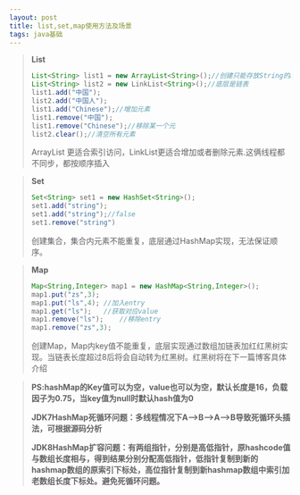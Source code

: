 ```yaml
---
layout: post
title: list,set,map使用方法及场景
tags: java基础
---
```


> **List**
>
> ```java
> List<String> list1 = new ArrayList<String>();//创建只能存放String的ArrayList
> List<String> list2 = new LinkList<String>();//底层是链表
> list1.add("中国");
> list2.add("中国人");
> list1.add("Chinese");//增加元素
> list1.remove("中国");
> list1.remove("Chinese");//移除某一个元
> list2.clear();//清空所有元素
> ```
>
> ArrayList 更适合索引访问，LinkList更适合增加或者删除元素.这俩线程都不同步，都按顺序插入

> **Set**
>
> ```java
> Set<String> set1 = new HashSet<String>();
> set1.add("string");
> set1.add("string");//false
> set1.remove("string")
> ```
>
> 创建集合，集合内元素不能重复，底层通过HashMap实现，无法保证顺序。

> **Map**
>
> ```java
> Map<String,Integer> map1 = new HashMap<String,Integer>();
> map1.put("zs",3);
> map1.put("ls",4);	//加入entry
> map1.get("ls");	//获取对应value
> map1.remove("ls");	//移除entry
> map1.remove("zs",3);
> ```
>
> 创建Map，Map内key值不能重复，底层实现通过数组加链表加红红黑树实现。当链表长度超过8后将会自动转为红黑树。红黑树将在下一篇博客具体介绍

> **PS:hashMap的Key值可以为空，value也可以为空，默认长度是16，负载因子为0.75，当key值为null时默认hash值为0**
>
> **JDK7HashMap死循环问题：多线程情况下A—>B—>A—>B导致死循环头插法，可根据源码分析**
>
> **JDK8HashMap扩容问题：有两组指针，分别是高低指针，原hashcode值与数组长度相与，得到结果分别分配高低指针，低指针复制到新的hashmap数组的原索引下标处，高位指针复制到新hashmap数组中索引加老数组长度下标处。避免死循环问题。**